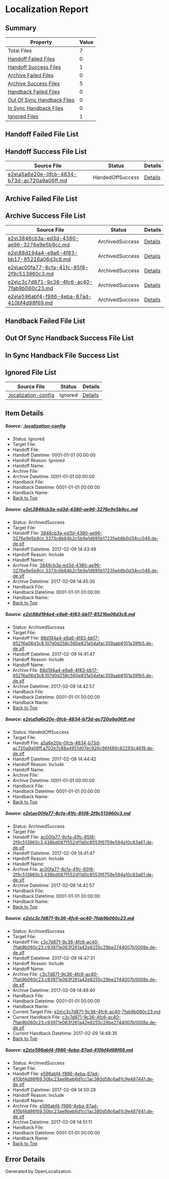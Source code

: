 # <a name='report-top'></a> Localization Report

## Summary
 Property | Value 
 -------- | ----- 
 Total Files | 7
[ Handoff Failed Files ](#handoff-failed-list)| 0
[ Handoff Success Files ](#handoff-success-list)| 1
[ Archive Failed Files ](#archive-failed-list)| 0
[ Archive Success Files ](#archive-success-list)| 5
[ Handback Failed Files ](#handback-failed-list)| 0
[ Out Of Sync Handback Files ](#outofsync-handback-success-list)| 0
[ In Sync Handback Files ](#insync-handback-success-list)| 0
[ Ignored Files ](#ignored-list)| 1

## <a name='handoff-failed-list'></a> Handoff Failed File List

## <a name='handoff-success-list'></a> Handoff Success File List
 Source File | Status | Details 
 ----------- | ------ | ------- 
 [e2e\a5a6e20e-0fcb-4834-b73d-ac720a9a06ff.md](https://github.com/OpenLocalizationTestOrg/ol-test0/blob/601806f0fcbf4e6296e9f037c1b1d656e4f79700/e2e/a5a6e20e-0fcb-4834-b73d-ac720a9a06ff.md) | HandedOffSuccess | [Details](#ec95887cb4f2dc6860a0ed8c836c777501d3047d3)

## <a name='archive-failed-list'></a> Archive Failed File List

## <a name='archive-success-list'></a> Archive Success File List
 Source File | Status | Details 
 ----------- | ------ | ------- 
 [e2e\3846cb3a-ed3d-4380-ae96-3276e9e5b9cc.md](https://github.com/OpenLocalizationTestOrg/ol-test0/blob/6f58520f4f6692b2eedbcaaa5f5133bbb6b5093f/e2e/3846cb3a-ed3d-4380-ae96-3276e9e5b9cc.md) | ArchivedSuccess | [Details](#ae2a13c11a2a173309594f433b04698a9dc286361)
 [e2e\88d194a4-e9a6-4f83-bb17-85216a06d3c8.md](https://github.com/OpenLocalizationTestOrg/ol-test0/blob/82d369b6af4d16975e0ff2741615381f18087291/e2e/88d194a4-e9a6-4f83-bb17-85216a06d3c8.md) | ArchivedSuccess | [Details](#1d4f107699efb9744a00f08189c537390a46252e2)
 [e2e\ac00fa77-8cfa-41fc-85f8-2f9c513960c3.md](https://github.com/OpenLocalizationTestOrg/ol-test0/blob/82d369b6af4d16975e0ff2741615381f18087291/e2e/ac00fa77-8cfa-41fc-85f8-2f9c513960c3.md) | ArchivedSuccess | [Details](#48eae7419a9f64d4b613db17206d3c6689f5b9264)
 [e2e\c3c7d871-9c36-4fc6-ac40-7fab9b060c23.md](https://github.com/OpenLocalizationTestOrg/ol-test0/blob/0905282d6ea7a98502a0e2dd98a750da496ded11/e2e/c3c7d871-9c36-4fc6-ac40-7fab9b060c23.md) | ArchivedSuccess | [Details](#2b54165a080490f28dd7314b7f971020a26b49675)
 [e2e\e596abf4-f986-4eba-87ad-410bf4d98f69.md](https://github.com/OpenLocalizationTestOrg/ol-test0/blob/f11e38a08d524f3539fd89504388078ea8f982d7/e2e/e596abf4-f986-4eba-87ad-410bf4d98f69.md) | ArchivedSuccess | [Details](#748dd62f70bd2c7f33eafba5c2f1d54c43e8c36f6)

## <a name='handback-failed-list'></a> Handback Failed File List

## <a name='outofsync-handback-success-list'></a> Out Of Sync Handback Success File List

## <a name='insync-handback-success-list'></a> In Sync Handback File Success List

## <a name='ignored-list'></a> Ignored File List
 Source File | Status | Details 
 ----------- | ------ | ------- 
 [.localization-config](https://github.com/OpenLocalizationTestOrg/ol-test0/blob/f11e38a08d524f3539fd89504388078ea8f982d7/.localization-config) | Ignored | [Details](#cb0632cf59c1387fc1742bfb9fa3c47f87e2e5c90)

## Item Details
##### <a name='cb0632cf59c1387fc1742bfb9fa3c47f87e2e5c90'></a> Source: [.localization-config](https://github.com/OpenLocalizationTestOrg/ol-test0/blob/f11e38a08d524f3539fd89504388078ea8f982d7/.localization-config)
* Status: Ignored
* Target File: 
* Handoff File: 
* Handoff Datetime: 0001-01-01 00:00:00
* Handoff Reason: Ignored
* Handoff Name: 
* Archive File: 
* Archive Datetime: 0001-01-01 00:00:00
* Handback File: 
* Handback Datetime: 0001-01-01 00:00:00
* Handback Name: 
* [Back to Top](#report-top)

##### <a name='ae2a13c11a2a173309594f433b04698a9dc286361'></a> Source: [e2e\3846cb3a-ed3d-4380-ae96-3276e9e5b9cc.md](https://github.com/OpenLocalizationTestOrg/ol-test0/blob/6f58520f4f6692b2eedbcaaa5f5133bbb6b5093f/e2e/3846cb3a-ed3d-4380-ae96-3276e9e5b9cc.md)
* Status: ArchivedSuccess
* Target File: 
* Handoff File: [3846cb3a-ed3d-4380-ae96-3276e9e5b9cc.3373c8b64b2c5b9a1d695b17235eb8b0d34cc048.de-de.xlf](https://github.com/OpenLocalizationTestOrg/ol-test0-handoff/blob/48f283aec842c6f76a554fc576717f427bb67420/ol-handoff/OpenLocalizationTestOrg/ol-test0-dede/shujia/ht/3846cb3a-ed3d-4380-ae96-3276e9e5b9cc.3373c8b64b2c5b9a1d695b17235eb8b0d34cc048.de-de.xlf)
* Handoff Datetime: 2017-02-09 14:43:49
* Handoff Reason: Include
* Handoff Name: 
* Archive File: [3846cb3a-ed3d-4380-ae96-3276e9e5b9cc.3373c8b64b2c5b9a1d695b17235eb8b0d34cc048.de-de.xlf](https://github.com/OpenLocalizationTestOrg/ol-test0-handoff/blob/ffb0627b8e5f96b7287dca56eed30783d8fd33ce/ol-archive/OpenLocalizationTestOrg/ol-test0-dede/shujia/ht/3846cb3a-ed3d-4380-ae96-3276e9e5b9cc.3373c8b64b2c5b9a1d695b17235eb8b0d34cc048.de-de.xlf)
* Archive Datetime: 2017-02-09 14:45:30
* Handback File: 
* Handback Datetime: 0001-01-01 00:00:00
* Handback Name: 
* [Back to Top](#report-top)

##### <a name='1d4f107699efb9744a00f08189c537390a46252e2'></a> Source: [e2e\88d194a4-e9a6-4f83-bb17-85216a06d3c8.md](https://github.com/OpenLocalizationTestOrg/ol-test0/blob/82d369b6af4d16975e0ff2741615381f18087291/e2e/88d194a4-e9a6-4f83-bb17-85216a06d3c8.md)
* Status: ArchivedSuccess
* Target File: 
* Handoff File: [88d194a4-e9a6-4f83-bb17-85216a06d3c8.107d0d258c560e831a54afac359aab6101a39fb5.de-de.xlf](https://github.com/OpenLocalizationTestOrg/ol-test0-handoff/blob/fa75abc03454ffd02303ef6f5efee767d4ad6138/ol-handoff/OpenLocalizationTestOrg/ol-test0-dede/shujia/ht/88d194a4-e9a6-4f83-bb17-85216a06d3c8.107d0d258c560e831a54afac359aab6101a39fb5.de-de.xlf)
* Handoff Datetime: 2017-02-09 14:41:47
* Handoff Reason: Include
* Handoff Name: 
* Archive File: [88d194a4-e9a6-4f83-bb17-85216a06d3c8.107d0d258c560e831a54afac359aab6101a39fb5.de-de.xlf](https://github.com/OpenLocalizationTestOrg/ol-test0-handoff/blob/d726d8dcbd8208de2ecb30239065a8a385b82005/ol-archive/OpenLocalizationTestOrg/ol-test0-dede/shujia/ht/88d194a4-e9a6-4f83-bb17-85216a06d3c8.107d0d258c560e831a54afac359aab6101a39fb5.de-de.xlf)
* Archive Datetime: 2017-02-09 14:42:57
* Handback File: 
* Handback Datetime: 0001-01-01 00:00:00
* Handback Name: 
* [Back to Top](#report-top)

##### <a name='ec95887cb4f2dc6860a0ed8c836c777501d3047d3'></a> Source: [e2e\a5a6e20e-0fcb-4834-b73d-ac720a9a06ff.md](https://github.com/OpenLocalizationTestOrg/ol-test0/blob/601806f0fcbf4e6296e9f037c1b1d656e4f79700/e2e/a5a6e20e-0fcb-4834-b73d-ac720a9a06ff.md)
* Status: HandedOffSuccess
* Target File: 
* Handoff File: [a5a6e20e-0fcb-4834-b73d-ac720a9a06ff.a702e7c88a4951d07ec926c96f486c82293c4619.de-de.xlf](https://github.com/OpenLocalizationTestOrg/ol-test0-handoff/blob/3973af0c29befa012e731de934a6de365fa5dad8/ol-handoff/OpenLocalizationTestOrg/ol-test0-dede/shujia/ht/a5a6e20e-0fcb-4834-b73d-ac720a9a06ff.a702e7c88a4951d07ec926c96f486c82293c4619.de-de.xlf)
* Handoff Datetime: 2017-02-09 14:44:42
* Handoff Reason: Include
* Handoff Name: 
* Archive File: 
* Archive Datetime: 0001-01-01 00:00:00
* Handback File: 
* Handback Datetime: 0001-01-01 00:00:00
* Handback Name: 
* [Back to Top](#report-top)

##### <a name='48eae7419a9f64d4b613db17206d3c6689f5b9264'></a> Source: [e2e\ac00fa77-8cfa-41fc-85f8-2f9c513960c3.md](https://github.com/OpenLocalizationTestOrg/ol-test0/blob/82d369b6af4d16975e0ff2741615381f18087291/e2e/ac00fa77-8cfa-41fc-85f8-2f9c513960c3.md)
* Status: ArchivedSuccess
* Target File: 
* Handoff File: [ac00fa77-8cfa-41fc-85f8-2f9c513960c3.438bd087f552d11d0c8553f6759e594a10c83a61.de-de.xlf](https://github.com/OpenLocalizationTestOrg/ol-test0-handoff/blob/fa75abc03454ffd02303ef6f5efee767d4ad6138/ol-handoff/OpenLocalizationTestOrg/ol-test0-dede/shujia/ht/ac00fa77-8cfa-41fc-85f8-2f9c513960c3.438bd087f552d11d0c8553f6759e594a10c83a61.de-de.xlf)
* Handoff Datetime: 2017-02-09 14:41:47
* Handoff Reason: Include
* Handoff Name: 
* Archive File: [ac00fa77-8cfa-41fc-85f8-2f9c513960c3.438bd087f552d11d0c8553f6759e594a10c83a61.de-de.xlf](https://github.com/OpenLocalizationTestOrg/ol-test0-handoff/blob/d726d8dcbd8208de2ecb30239065a8a385b82005/ol-archive/OpenLocalizationTestOrg/ol-test0-dede/shujia/ht/ac00fa77-8cfa-41fc-85f8-2f9c513960c3.438bd087f552d11d0c8553f6759e594a10c83a61.de-de.xlf)
* Archive Datetime: 2017-02-09 14:42:57
* Handback File: 
* Handback Datetime: 0001-01-01 00:00:00
* Handback Name: 
* [Back to Top](#report-top)

##### <a name='2b54165a080490f28dd7314b7f971020a26b49675'></a> Source: [e2e\c3c7d871-9c36-4fc6-ac40-7fab9b060c23.md](https://github.com/OpenLocalizationTestOrg/ol-test0/blob/0905282d6ea7a98502a0e2dd98a750da496ded11/e2e/c3c7d871-9c36-4fc6-ac40-7fab9b060c23.md)
* Status: ArchivedSuccess
* Target File: 
* Handoff File: [c3c7d871-9c36-4fc6-ac40-7fab9b060c23.c93971e063f261a42e8255c29be2744007b5008e.de-de.xlf](https://github.com/OpenLocalizationTestOrg/ol-test0-handoff/blob/c6479e31f557a988e26f991e2c4db69e82144043/ol-handoff/OpenLocalizationTestOrg/ol-test0-dede/shujia/ht/c3c7d871-9c36-4fc6-ac40-7fab9b060c23.c93971e063f261a42e8255c29be2744007b5008e.de-de.xlf)
* Handoff Datetime: 2017-02-09 14:47:31
* Handoff Reason: Include
* Handoff Name: 
* Archive File: [c3c7d871-9c36-4fc6-ac40-7fab9b060c23.c93971e063f261a42e8255c29be2744007b5008e.de-de.xlf](https://github.com/OpenLocalizationTestOrg/ol-test0-handoff/blob/c5abb1f3873ac9be5a864634070cd4b06baa5a2a/ol-archive/OpenLocalizationTestOrg/ol-test0-dede/shujia/ht/c3c7d871-9c36-4fc6-ac40-7fab9b060c23.c93971e063f261a42e8255c29be2744007b5008e.de-de.xlf)
* Archive Datetime: 2017-02-09 14:49:40
* Handback File: 
* Handback Datetime: 0001-01-01 00:00:00
* Handback Name: 
* Current Target File: [e2e\c3c7d871-9c36-4fc6-ac40-7fab9b060c23.md](https://github.com/OpenLocalizationTestOrg/ol-test0-dede/blob/9e497fbe63ee9e4f3b6ccff58bbe7bdf3ca1bb10/e2e/c3c7d871-9c36-4fc6-ac40-7fab9b060c23.md)
* Current Handback File: [c3c7d871-9c36-4fc6-ac40-7fab9b060c23.c93971e063f261a42e8255c29be2744007b5008e.de-de.xlf](https://github.com/OpenLocalizationTestOrg/ol-test0-handback/blob/32b9933dfe7be21f3c43e96f6c0d4eff6e99c8f0/ol-handback/OpenLocalizationTestOrg/ol-test0-dede/shujia/ht/c3c7d871-9c36-4fc6-ac40-7fab9b060c23.c93971e063f261a42e8255c29be2744007b5008e.de-de.xlf)
* Current Handback Datetime: 2017-02-09 14:48:35
* [Back to Top](#report-top)

##### <a name='748dd62f70bd2c7f33eafba5c2f1d54c43e8c36f6'></a> Source: [e2e\e596abf4-f986-4eba-87ad-410bf4d98f69.md](https://github.com/OpenLocalizationTestOrg/ol-test0/blob/f11e38a08d524f3539fd89504388078ea8f982d7/e2e/e596abf4-f986-4eba-87ad-410bf4d98f69.md)
* Status: ArchivedSuccess
* Target File: 
* Handoff File: [e596abf4-f986-4eba-87ad-410bf4d98f69.50bc23ae9beb6d1cc1ac380d58c6a61c9e467441.de-de.xlf](https://github.com/OpenLocalizationTestOrg/ol-test0-handoff/blob/004f23fc0bc6919f1820badbfc6ce77b81cdf077/ol-handoff/OpenLocalizationTestOrg/ol-test0-dede/shujia/ht/e596abf4-f986-4eba-87ad-410bf4d98f69.50bc23ae9beb6d1cc1ac380d58c6a61c9e467441.de-de.xlf)
* Handoff Datetime: 2017-02-09 14:50:28
* Handoff Reason: Include
* Handoff Name: 
* Archive File: [e596abf4-f986-4eba-87ad-410bf4d98f69.50bc23ae9beb6d1cc1ac380d58c6a61c9e467441.de-de.xlf](https://github.com/OpenLocalizationTestOrg/ol-test0-handoff/blob/3154ac48772f80e49eb0d28c38bba539727f0556/ol-archive/OpenLocalizationTestOrg/ol-test0-dede/shujia/ht/e596abf4-f986-4eba-87ad-410bf4d98f69.50bc23ae9beb6d1cc1ac380d58c6a61c9e467441.de-de.xlf)
* Archive Datetime: 2017-02-09 14:51:11
* Handback File: 
* Handback Datetime: 0001-01-01 00:00:00
* Handback Name: 
* [Back to Top](#report-top)


## Error Details

Generated by OpenLocalization.
